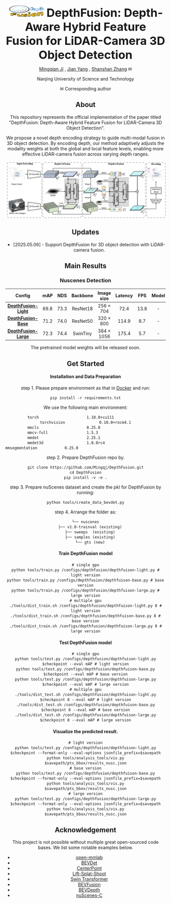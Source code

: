 <p align="center">
  <img src="./resources/depthfusion.png" alt="DepthFusion Logo" height="40">
  <strong style="font-size: 36px;">DepthFusion: Depth-Aware Hybrid Feature Fusion for LiDAR-Camera 3D Object Detection</strong>
</p>

<div align="center">

<div align="center">

[Mingqian Ji](https://github.com/Mingqj) </sup>,
[Jian Yang](https://scholar.google.com/citations?user=6CIDtZQAAAAJ&hl=zh-CN) </sup>,
[Shanshan Zhang](https://shanshanzhang.github.io/) ✉</sup>

Nanjing University of Science and Technology

✉ Corresponding author

</div>

## About

This repository represents the official implementation of the paper titled "DepthFusion: Depth-Aware Hybrid Feature Fusion for LiDAR-Camera 3D Object Detection".

We propose a novel depth encoding strategy to guide multi-modal fusion in 3D object detection. By encoding depth, our method adaptively adjusts the modality weights at both the global and local feature levels, enabling more effective LiDAR-camera fusion across varying depth ranges.

![](./resources/pipeline.png)

## Updates
- [2025.05.06] - Support DepthFusion for 3D object detection with LiDAR-camera fusion.

## Main Results
### Nuscenes Detection
| Config                                                            | mAP  | NDS  | Backbone |    Image size    | Latency | FPS  | Model|
|:-----------------------------------------------------------------:|:----:|:----:|:--------:|:----------------:|:-------:|:----:|:----:|
| [**DepthFusion-Light**](configs/depthfusion/depthfusion-tiny.py)  | 69.8 | 73.3 | ResNet18 | 256 $\times$ 704 |  72.4  | 13.8 | - | 
| [**DepthFusion-Base**](configs/depthfusion/depthfusion-base.py)   | 71.2 | 74.0 | ResNet50 | 320 $\times$ 800 | 114.9  | 8.7 | - |
| [**DepthFusion-Large**](configs/depthfusion/depthfusion-large.py) | 72.3 | 74.4 | SwinTiny | 384 $\times$ 1056 | 175.4 | 5.7 | - |

The pretrained model weights will be released soon.

## Get Started

#### Installation and Data Preparation

step 1. Please prepare environment as that in [Docker](docker/Dockerfile) and run:
```shell
pip install -r requirements.txt
```

We use the following main environment:
```shell
torch                     1.10.0+cu111             
torchvision               0.10.0+rocm4.1
mmcls                     0.25.0                   
mmcv-full                 1.5.3                    
mmdet                     2.25.1                   
mmdet3d                   1.0.0rc4                 
mmsegmentation            0.25.0                                       
```

step 2. Prepare DepthFusion repo by.
```shell script
git clone https://github.com/Mingqj/DepthFusion.git
cd DepthFusion
pip install -v -e .
```

step 3. Prepare nuScenes dataset and create the pkl for DepthFusion by running:
```shell
python tools/create_data_bevdet.py
```
step 4. Arrange the folder as:
```shell script
└── nuscenes
    ├── v1.0-trainval (existing)
    ├── sweeps  (existing)
    ├── samples (existing)
    └── gts (new)
```

#### Train DepthFusion model
```shell
# single gpu
python tools/train.py /configs/depthfusion/depthfuison-light.py # light version
python tools/train.py /configs/depthfusion/depthfuison-base.py # base version
python tools/train.py /configs/depthfusion/depthfuison-large.py # large version
# multiple gpu
./tools/dist_train.sh /configs/depthfusion/depthfuison-light.py 8 # light version
./tools/dist_train.sh /configs/depthfusion/depthfuison-base.py 8 # base version
./tools/dist_train.sh /configs/depthfusion/depthfuison-large.py 8 # large version

```

#### Test DepthFusion model
```shell
# single gpu
python tools/test.py /configs/depthfusion/depthfuison-light.py $checkpoint --eval mAP # light version
python tools/test.py /configs/depthfusion/depthfuison-base.py $checkpoint --eval mAP # base version
python tools/test.py /configs/depthfusion/depthfuison-large.py $checkpoint --eval mAP # large version
# multiple gpu
./tools/dist_test.sh /configs/depthfusion/depthfuison-light.py $checkpoint 8 --eval mAP # light version
./tools/dist_test.sh /configs/depthfusion/depthfuison-base.py $checkpoint 8 --eval mAP # base version
./tools/dist_test.sh /configs/depthfusion/depthfuison-large.py $checkpoint 8 --eval mAP # large version
```

#### Visualize the predicted result.
```shell
# light version
python tools/test.py /configs/depthfusion/depthfuison-light.py $checkpoint --format-only --eval-options jsonfile_prefix=$savepath
python tools/analysis_tools/vis.py $savepath/pts_bbox/results_nusc.json
# base version
python tools/test.py /configs/depthfusion/depthfuison-base.py $checkpoint --format-only --eval-options jsonfile_prefix=$savepath
python tools/analysis_tools/vis.py $savepath/pts_bbox/results_nusc.json
# large version
python tools/test.py /configs/depthfusion/depthfuison-large.py $checkpoint --format-only --eval-options jsonfile_prefix=$savepath
python tools/analysis_tools/vis.py $savepath/pts_bbox/results_nusc.json
```

## Acknowledgement

This project is not possible without multiple great open-sourced code bases. We list some notable examples below.

- [open-mmlab](https://github.com/open-mmlab)
- [BEVDet](https://github.com/HuangJunJie2017/BEVDet)
- [CenterPoint](https://github.com/tianweiy/CenterPoint)
- [Lift-Splat-Shoot](https://github.com/nv-tlabs/lift-splat-shoot)
- [Swin Transformer](https://github.com/microsoft/Swin-Transformer)
- [BEVFusion](https://github.com/mit-han-lab/bevfusion)
- [BEVDepth](https://github.com/Megvii-BaseDetection/BEVDepth)
- [nuScenes-C](https://opendatalab.com/OpenDataLab/nuScenes-C)
